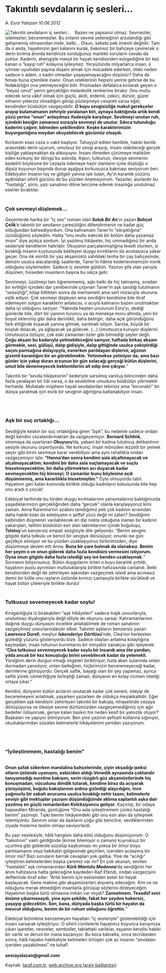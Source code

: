 # Takıntılı sevdaların iç sesleri...

*A. Esra Yalazan 10.06.2012*

<div class="yazi"><img align="left" alt="Takıntılı sevdaların iç sesleri..." border="0" src="http://www.taraf.com.tr/fotoraflar/makaleler/takintili-sevdalarin-ic-sesleri_8731_orijinal.jpg" style="border-right-width:10px; border-color:#FFFFFF"/><p>Bazen ne yapsanız olmaz. Sevmezler, istemezler, beceremezler. Bu onların sevme yeteneğinin arzulandığı gibi gelişmemiş olmasından mıdır, belki... Olsun, sebebi pek önemli değildir. Tam da o anda, hayatınızın geri kalanını kurak, bakımsız bir bahçeye çevirecek o derin kırılma ânında kendinize sorduğunuz mantıklı soruların cevabı da yoktur. Kaderin, ahengiyle mesut bir hayatı kendisinden esirgediğine bir kez kanan o “kayıp ruh” kolayına iyileşmez. Yeryüzünde milyarlarca insan, o iyimser uyumdan payına düşeni almak için mücadele ederken, öteki neden sadece o adam, o kadın olmadan yaşayamayacağını düşünür? Daha da fenası buna içtenlikle inanır. Onun isteklerinin hepsini yerine getirse de bu fedakârlığın ona yetmeyeceğini bilir. Prizmadan defalarca kırılarak geçen o “beyaz umut” yerini gerçekliğin melankolik renklerine bırakır. Onu mutlu edecek sırra vâkıf olmak için güçlü, akıllı, erdemli, çekici, dürüst, güzel olmanın yetersiz olmadığını görüp yüzleşmeye cesareti varsa eğer, kendinden büsbütün vazgeçebilir. <b>O koyu sevgisizliğe makul gerekçeler arayıp bulamamanın zehriyle yaralanan biri, aynaya baktığında artık kendi yüzü yerine “onun” anlaşılmaz ifadesiyle karşılaşır. Sevilmeyi unutan ruh, içindeki kesiğin zamansız sızısıyla sevmeyi de unutur. Sıkıca tutunduğu kaderini çağırır, bilmeden şekillendirir. Keşke karakterimizin buyurganlığına meydan okuyabilecek gücümüz olsaydı. </b></p>
<p>Korkarım esas ceza o vakit başlıyor. Tahayyül edilen benlikle, hakiki benlik arasındaki derin uçurum, umutsuz bir sevgi arayışı, insanı olabileceği gerçek kişiliğe yaklaşmaktan da alıkoyuyor. İnsanı ölmeden çürümeye mahkûm eden korkunç bir döngü bu aslında. Aşkın, tutkunun, ölesiye sevmenin bedelini böylesine bir cezayla ödemeye hazır olanların içine düştüğü o dipsiz kuyunun başında durup aşağıya korkusuzca bakmayı seviyorum ben. Edebiyatın insanın loş ve gölgeli yanına ışık tutan, Ay’ın karanlık yüzünü aydınlatan sihirli gücünü de bu yüzden önemsiyorum. Yazarlar, asırlardır bu “hastalığı”, şiirin, yazı sanatının diline tercüme ederek insanlığa unutulmaz eserler bıraktılar. </p>
<h3><br/>Çok sevmeyi düşlemek...</h3>
<p>Geçenlerde harika bir “iç ses” romanı olan <b><i>Soluk Bir An</i></b>’ın yazarı <b>Behçet Çelik</b>’e takıntılı bir sevdanın çaresizliğini dillendirmenin ne kadar güç olduğundan bahsediyordum. Ona kahramanı Taner’in “sıkışıklığına” üzüldüğümü söyledim. Hatta “onu mutlu edecek bir bölüm daha yazamaz mısın” diye açıkça sordum. İyi yazılmış hikâyeler, hiç ummadığınız bir anda sesleriyle kendilerini hatırlatır. Okuyanın parçalanmışlığına teselli olurken, iz bıraktığı insanın kuytusunda bekleyen duygu kırıntılarını da acımasızca yakar geçer. Ona ılık esintili bir yaz akşamüstü sahildeki tenha bir çay bahçesinde, denizin usulca alacalandığı saatlerde, Taner’in hâline kederlenmemizin ironik olduğunu söylemedim. Sadece iç sesimle güldüm. Yazının şifa olan yanıyla düşünen, hisseden insanların başına bu sıkça gelir. </p>
<p>Sevinmeyi, üzülmeyi tam öğrenememiş, aşkı belki de hiç tatmamış, sıradan bir evliliğin içindeki dar çemberinde çırpınan Taner’in aşk sandığı tutulmanın “sessizliği”, kitap bittikten sonra da merhametli ama sert mizacıyla okuruna eşlik ediyor. Çok sevmeyi düşleyen ama sevdiğini kendisine bile itiraf edemeyen solgun karakterin anlatıcısı, o acıyla kalmanın bazen unutmaktan daha iyi olduğunu seziyor: “Yakında hepten unuturum Esra’yı, dediği günlerde bile, dört bir yanının turuncu ya da menekşe moru altında, yeni bir boyut eklenmiş gibi daha derinlikli, daha belirgin, daha açık göründüğünü fark ettiğinde koşarak yanına gitmek, sarılmak istiyor. Sarılsa, büyük bir boşluk dolacak, ya ağlayacak ya gülecek. (...) Umutsuzca kuruyor düşlerini. Umutsuzca özlüyor, çok eski zamanları özler gibi bilmediği şeyler değil. <b>Çoğu akşam bu kadarıyla yetinebileceğini sanıyor, haftada birkaç akşam görmekle, sesi, gülüşü, dalıp gidişiyle, dalıp gittiğinde usulca çekiştirdiği saçını parmağına dolayışıyla, esnerken parıldayan dişlerini, ağzının gizemli karanlığını bir an görebilmekle. Yetinmekse yetiniyor da; ama bazı günler için yakıp duran arzunun bir gün solacağı gerçeği bütün düşlerini, umut bile denemeyecek beklentilerini alt edip öne çıkıyor.</b>”</p>
<p>Takıntılı bir “sevda hikâyesinin” kederiyle sarsılmış varoluş bilincinden daha fazla yaralayan bir hâl varsa, o da sevebilme umudunu büsbütün yitirmektir herhalde. Muhatabı müphem hayali sevdalardan tekinsiz ama “korunaklı” bir dünya yaratmak için esrik bir sevginin ağırlığına katlanabiliyor insan. </p>
<p><b> </b></p>
<h3><br/>Aşk bir suç ortaklığı...</h3>
<p>Sevdiğiyle keskin bir suç ortaklığına giren “âşık”, bu nedenle sadece ondan değil kendini cezalandırmaktan da vazgeçemiyor. <b>Bernard Schlink</b>, sinemaya da uyarlanan <b><i>Okuyucu</i></b>’da, yabani bir kadına tutulmuş delikanlının sesiyle okurunu ürpertiyordu. Ne korkunç; insan mönüden lezzetli bir yemek seçer gibi birini sevmeye karar verebiliyor ama aynı rahatlıkla ondan vazgeçemiyor işte: <b>“Hanna’dan sonra kendimi asla alçaltmayacak ve alçalmayacaktım; kendimi bir daha asla suçlamayacak ve suçlu hissetmeyecektim; bir daha yitirmekten acı duyacak kadar sevmeyecektim hiç kimseyi; O zamanlar bunu böylesine açık düşünmemiş, ama kararlılıkla hissetmiştim.” </b>Öyle olmuyordu tabii.<b> </b>Hayatının geri kalan kısmında birlikte olduğu kadınların kokusunda bile hep onu aradı o çocuk! </p>
<p>Edebiyat tarihinde bu türden duygu kırılmalarının yansımalarına baktığımızda yaşadıklarımızın gerçekliğinden daha “gerçek” olanla karşılaşıyoruz kimi zaman. Anna Karenina’nın azabını tanıdığımız pek çok kadının acısından daha hakiki kılan da edebiyatın o şeffaf yüzü değil mi zaten? Sevdiğinin kalbinden düşmenin varılabilecek en dip nokta olduğuna inanan bir kadının yakarışları, talihini büsbütün esir alan takıntılarının içinde boğuluşu, <b>Tolstoy</b>’un benzersiz empati sezgisiyle dile geliyordu: “Benim sevgim gitgide daha tutkulu ve bencil bir sevgiye dönüşüyor, onunki ise gün geçtikçe sönüyor ve bu yüzden uzaklaşıyoruz birbirimizden, diye düşünmeye devem etti Anna. <b>Buna bir çare bulmak da olanaksız. Benim her şeyim o ve onun giderek daha fazla kendisini vermesini istiyorum. Oysa onun gitgide daha fazla istediği şey ise benden uzaklaşmak.</b>” Sonrasını biliyorsunuz. Bütün duygularını örten o koyu karanlık yırtıldı, hayatının puslu ayrıntıları mutluluklarıyla birlikte hafızasında canlandı. Belki kendisinden değil de zehirleyen aşkından vazgeçmek istedi ama acımasız demir bir kütle onu rayların üstünde kırmızı çantasıyla birlikte sürükledi ve hayat bütün çileleriyle birlikte durdu! </p>
<h3><br/>Tutkusuz sevemeyecek kadar soylu!</h3>
<p>Kırılganlığıyla iz bırakabilen “aşk hikâyeleri” sadece trajik unsurlarıyla, unutulmaz diyaloglarıyla değil diliyle de okurunu sarsar. Kahramanlarının dağınık duygu dünyasını incelikle anlatabilmek de roman sanatının vazgeçilmez unsurlarındandır elbet. Takıntılı aşkların benzersiz yazarı <b>Lawrence Durell</b>, meşhur <b><i>İskenderiye Dörtlüsü</i></b>’nde, Clea’nın herkesten gizlediği yüzünü gösteriyordu bize. Sadece olayları anlatma kolaylığına kaçmadan, insan ruhunun kıvrımlarını bir minyatür sanatçısı gibi işleyerek: “<b>Clea tutkusuz sevemeyecek kadar soylu bir insandı ama öte yandan, yılda ancak bir kez konuştuğu birini sevebilecek kadar da yetenekli.</b> Yüreğinin derin durgun ırmağı imgeleri biriktiriyor, hızla akan sularında onları durmadan yansıtıyor, onları belleğinin, hiçbirimizin beceremeyeceği kadar, derinlerine gömüyordu. Gerçek saflık, bayağı olan bir şey yapamaz, ayrıca saflık yürek cömertliğiyle birleştiği zaman, dünyanın en kolay incinen niteliği ortaya çıkar.” </p>
<p>Kendini, dünyanın bütün acılarını unutacak kadar çok seveni, isteyip de beceremeyeni anlatmak, yaşarken yazarken de oldukça meşakkatlidir. Eğer gerçekten aşk kendisini zehirleyen takıntılı bir bakışla, nihayetinde cezaya dönüşüyorsa ve ölesiye sevme dürtümüzden vazgeçemediğimiz için ağır bedeller ödüyorsak, geriye kalan baskın his neden kesif bir yalnızlık oluyor? Başkaları ne yapıyor bilmiyorum. Ben yine yazının şefkatli kollarına sığınıyor, okuduklarımdan süzülen kelimelerle hikâyelerimi yeniden yazıyorum. </p>
<p><b> </b></p>
<h3><br/>“İyileştiremem, hastalığı benim”</h3>
<p><b><br/>Onun şafak sökerken mandalina bahçelerinde, çiyin okşadığı ipeksi otların üstünde uyanışını, eskiciden aldığı Venedik aynasında çoktandır tanıyamadığı suretine bakışını, serin rüzgârlı güz akşamüstlerinde hiç konuşmadan, vücudunu dimdik tutarak, kendine biraz da acıyarak yürüyüşünü, buğulu bakışlarının ardına gizlediği alaycılığını, ince yağmurlu bir sabah avucuma usulca bıraktığı nehir taşını, kelimelerle sevişir gibi mektuplar yazışını düşündüğümde aklıma saplantılı aşka dair yazılmış en güçlü romanlardan <i>Koleksiyoncu</i> geliyor.</b> Kaçırılıp, bir odaya hapsedilen Miranda, günlüğüne “Onu asla iyileştiremem çünkü hastalığı benim” yazmıştı. Tıpkı benim hikâyemdeki gibi onu esir alan da iyileşmek istemiyordu. Sanırım onlar da âşıkların çoğu gibi bencilce, sevdiklerinden ziyade hislerine teslim olmayı seviyorlardı. </p>
<p>Bu yazı vesilesiyle, hâlâ hangisin daha kötü olduğunu düşünüyorum. O “takıntının” vakti geldiğinde (kimse bilemiyor o zamanı) kuyruksuz bir uçurtma gibi göklerde süzülüp kaybolması mı yoksa bir ömür boyu yanılsamanın veya hakikatin gölgesinde geçirilen, içeriden acılaşmış bir ömür mü? Bazı soruların berrak cevapları yok galiba. Yine de “acılığı” iyileştiren kelimelerden başka çaremiz var mı? En çok okunan, sevilen “hastalıklı” aşk romanlarından <b><i>Kürk Mantolu Madonna</i></b>’da sevdiğinin her ânını hafızasına hatta geleceğine kaydeden Raif Efendi, ondan vazgeçişini defterinde itiraf eder: “Artık benim için eskisinden beter bir hayat başlayacak. Gene makine gibi akşamüzerleri alışveriş edeceğim. Kim ve ne olduğunu merak etmediğim insanlarla görüşüp sözlerini dinleyeceğim. Hayatımın başka türlü olmasına imkân var mıydı? <b>Zannetmem. Tesadüf seni önüme çıkarmasaydı, yine aynı şekilde, fakat her şeyden habersiz, yaşayıp gidecektim. Sen, bana, dünyada başka türlü bir hayatın da mevcut olduğunu, benim de bir ruhum olduğunu öğrettin.</b>”</p>
<p>Edebiyat bizimkine benzemeyen hayatları “iç sesleriyle” gösterebildiği için insanı sarsarak iyileştiriyor. O sihirli cümlelerle hayatımız boyunca karışımıza çıkan işaretler, nesneler, semboller, tabiattaki varlıklar, eşyanın kendisi hakiki bir varlık ve deruni bir mana kazanıyor. Bu koca kâinatta, onca tecrübeden sonra, hâlâ hayatın hakikatiyle kelimeleri örtüşen çok az insanın “sevdaları içeriden yazabilmesi” ne tuhaf!<br/><br/><b>aesrayalazan@gmail.com</b></p>
</div>

Kaynak: [taraf.com.tr](http://www.taraf.com.tr/a-esra-yalazan/makale-takintili-sevdalarin-ic-sesleri.htm), [web.archive.org (arşiv bağlantısı)](http://web.archive.org/web/20131107095123/http://www.taraf.com.tr/a-esra-yalazan/makale-takintili-sevdalarin-ic-sesleri.htm)
